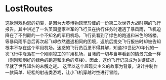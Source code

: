 # LostRoutes
这款游戏构思的初衷，是因为大英博物馆里珍藏的一份第二次世界大战时期的飞行报告。其中讲述了一名英国皇家空军的飞行员在执行任务时遭遇了暴风雨，飞机迫降在了不列颠的一个不知名的军用机场，飞行员看到了绿色的跑道和米色的塔楼。等暴风雨平息后再次起飞却依然遭遇相同的困境，返航后提交飞行报告时却被告知根本不存在这个军用机场。迷惑的飞行员百思不得其解，知道20世纪70年代的一次飞行中降落在一个刚刚竣工的军用机场，目睹的一切与当年看到的情景完全一样（刚刚粉刷好的绿色的跑道和米色的塔楼）。因此，这份飞行记录成为关键证据，早就了世界知名的未解之谜。
这里以这个超现实主义的故事为背景，设计并制作一款简单、轻松的射击类游戏，让小飞机穿越时空进行冒险。
